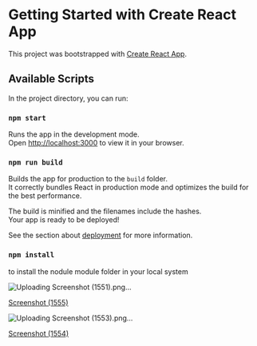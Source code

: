 # Getting Started with Create React App

This project was bootstrapped with [Create React App](https://github.com/facebook/create-react-app).

## Available Scripts

In the project directory, you can run:

### `npm start`

Runs the app in the development mode.\
Open [http://localhost:3000](http://localhost:3000) to view it in your browser.


### `npm run build`

Builds the app for production to the `build` folder.\
It correctly bundles React in production mode and optimizes the build for the best performance.

The build is minified and the filenames include the hashes.\
Your app is ready to be deployed!

See the section about [deployment](https://facebook.github.io/create-react-app/docs/deployment) for more information.

### `npm install`
to install the nodule module folder in your local system

![Uploading Screenshot (1551).png…]()

[Screenshot (1555)](https://user-images.githubusercontent.com/76389609/170302545-706098e1-5327-44f2-a9e5-280c05199159.png)

![Uploading Screenshot (1553).png…]()


[Screenshot (1554)](https://user-images.githubusercontent.com/76389609/170302532-c6781599-9cf6-42ca-ba0a-a9eb83241b89.png)









